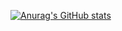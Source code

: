 
[![Anurag's GitHub stats](https://github-readme-stats.vercel.app/api?username=superclpvp)](https://github.com/superclpvp/github-readme-stats)
